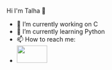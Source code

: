 Hi I'm Talha 👋

- 🔭 I’m currently working on C
- 🌱 I’m currently learning Python
- 📫 How to reach me:
- <img src="https://is1-ssl.mzstatic.com/image/thumb/Purple211/v4/be/ba/42/beba42ec-5d02-78d0-93f9-0451344b9d38/AppIcon-0-1x_U007emarketing-0-7-0-85-220-0.png/1200x600wa.png" width="70" height="40">


